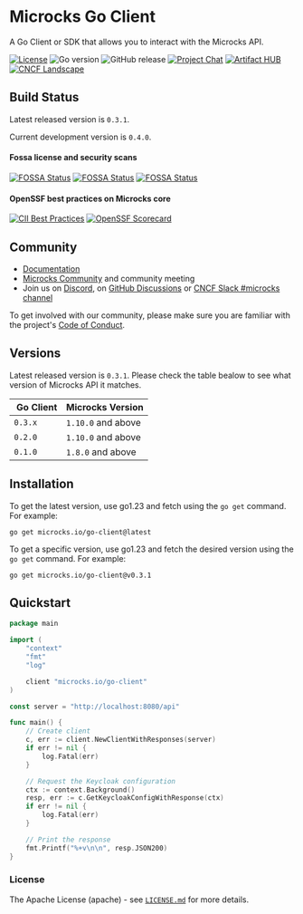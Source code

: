 # Microcks Go Client

A Go Client or SDK that allows you to interact with the Microcks API.

[![License](https://img.shields.io/github/license/microcks/microcks-go-client?style=for-the-badge&logo=apache)](https://www.apache.org/licenses/LICENSE-2.0)
![Go version](https://img.shields.io/github/go-mod/go-version/microcks/microcks-go-client?style=for-the-badge&logo=go)
![GitHub release](https://img.shields.io/github/downloads-pre/microcks/microcks-go-client/latest/total?style=for-the-badge)
[![Project Chat](https://img.shields.io/badge/discord-microcks-pink.svg?color=7289da&style=for-the-badge&logo=discord)](https://microcks.io/discord-invite/)
[![Artifact HUB](https://img.shields.io/endpoint?url=https://artifacthub.io/badge/repository/microcks&style=for-the-badge)](https://artifacthub.io/packages/search?repo=microcks)
[![CNCF Landscape](https://img.shields.io/badge/CNCF%20Landscape-5699C6?style=for-the-badge&logo=cncf)](https://landscape.cncf.io/?item=app-definition-and-development--application-definition-image-build--microcks)


## Build Status

Latest released version is `0.3.1`.

Current development version is `0.4.0`.

#### Fossa license and security scans

[![FOSSA Status](https://app.fossa.com/api/projects/git%2Bgithub.com%2Fmicrocks%2Fmicrocks-go-client.svg?type=shield&issueType=license)](https://app.fossa.com/projects/git%2Bgithub.com%2Fmicrocks%2Fmicrocks-go-client?ref=badge_shield&issueType=license)
[![FOSSA Status](https://app.fossa.com/api/projects/git%2Bgithub.com%2Fmicrocks%2Fmicrocks-go-client.svg?type=shield&issueType=security)](https://app.fossa.com/projects/git%2Bgithub.com%2Fmicrocks%2Fmicrocks-go-client?ref=badge_shield&issueType=security)
[![FOSSA Status](https://app.fossa.com/api/projects/git%2Bgithub.com%2Fmicrocks%2Fmicrocks-go-client.svg?type=small)](https://app.fossa.com/projects/git%2Bgithub.com%2Fmicrocks%2Fmicrocks-go-client?ref=badge_small)

#### OpenSSF best practices on Microcks core

[![CII Best Practices](https://bestpractices.coreinfrastructure.org/projects/7513/badge)](https://bestpractices.coreinfrastructure.org/projects/7513)
[![OpenSSF Scorecard](https://api.securityscorecards.dev/projects/github.com/microcks/microcks/badge)](https://securityscorecards.dev/viewer/?uri=github.com/microcks/microcks)

## Community

* [Documentation](https://microcks.io/documentation/tutorials/getting-started/)
* [Microcks Community](https://github.com/microcks/community) and community meeting
* Join us on [Discord](https://microcks.io/discord-invite/), on [GitHub Discussions](https://github.com/orgs/microcks/discussions) or [CNCF Slack #microcks channel](https://cloud-native.slack.com/archives/C05BYHW1TNJ)

To get involved with our community, please make sure you are familiar with the project's [Code of Conduct](./CODE_OF_CONDUCT.md).

## Versions

Latest released version is `0.3.1`. Please check the table bealow to see what version of Microcks API it matches.

| Go Client | Microcks Version |
| --------- | ---------------- |
| `0.3.x`   | `1.10.0` and above |
| `0.2.0`   | `1.10.0` and above |
| `0.1.0`   | `1.8.0` and above |

## Installation

To get the latest version, use go1.23 and fetch using the `go get` command. For example:

```
go get microcks.io/go-client@latest
```

To get a specific version, use go1.23 and fetch the desired version using the `go get` command. For example:

```
go get microcks.io/go-client@v0.3.1
```

## Quickstart

```go
package main

import (
	"context"
	"fmt"
	"log"

	client "microcks.io/go-client"
)

const server = "http://localhost:8080/api"

func main() {
	// Create client
	c, err := client.NewClientWithResponses(server)
	if err != nil {
		log.Fatal(err)
	}

	// Request the Keycloak configuration
	ctx := context.Background()
	resp, err := c.GetKeycloakConfigWithResponse(ctx)
	if err != nil {
		log.Fatal(err)
	}

	// Print the response
	fmt.Printf("%+v\n\n", resp.JSON200)
}
```

### License

The Apache License (apache) - see [`LICENSE.md`](https://github.com/microcks/microcks-go-client/blob/main/LICENSE.md) for more details.
